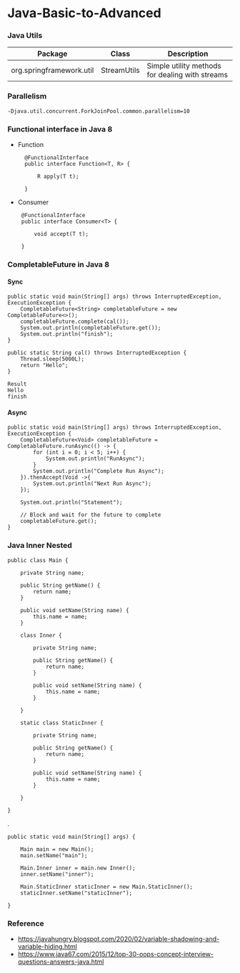 # Java-Basic-to-Advanced

### Java Utils

| Package      | Class | Description |
| ------------- | ------------- |-------------|
| org.springframework.util  | StreamUtils  | Simple utility methods for dealing with streams |

### Parallelism

    -Djava.util.concurrent.ForkJoinPool.common.parallelism=10
    
### Functional interface in Java 8

- Function

        @FunctionalInterface
        public interface Function<T, R> {
        
            R apply(T t);
        
        }
        
 - Consumer
 
        @FunctionalInterface
        public interface Consumer<T> {
        
            void accept(T t);
        
        }

### CompletableFuture in Java 8

#### Sync
    
    public static void main(String[] args) throws InterruptedException, ExecutionException {
        CompletableFuture<String> completableFuture = new CompletableFuture<>();
        completableFuture.complete(cal());
        System.out.println(completableFuture.get());
        System.out.println("finish");
    }

    public static String cal() throws InterruptedException {
        Thread.sleep(5000L);
        return "Hello";
    }

    Result
    Hello
    finish

#### Async

	public static void main(String[] args) throws InterruptedException, ExecutionException {
		CompletableFuture<Void> completableFuture = CompletableFuture.runAsync(() -> {
			for (int i = 0; i < 5; i++) {
				System.out.println("RunAsync");
			}
			System.out.println("Complete Run Async");
		}).thenAccept(Void ->{
			System.out.println("Next Run Async");
		});
		
		System.out.println("Statement");
		
		// Block and wait for the future to complete
		completableFuture.get();
	}

### Java Inner Nested

	public class Main {

		private String name;

		public String getName() {
			return name;
		}

		public void setName(String name) {
			this.name = name;
		}
	
		class Inner {

			private String name;

			public String getName() {
				return name;
			}

			public void setName(String name) {
				this.name = name;
			}

		}
    
		static class StaticInner {

			private String name;

			public String getName() {
				return name;
			}

			public void setName(String name) {
				this.name = name;
			}

		}
	
	}
.

	public static void main(String[] args) {
		
		Main main = new Main();
		main.setName("main");
		
		Main.Inner inner = main.new Inner();
		inner.setName("inner");
		
		Main.StaticInner staticInner = new Main.StaticInner();
		staticInner.setName("staticInner");
		
	}

### Reference 

- https://javahungry.blogspot.com/2020/02/variable-shadowing-and-variable-hiding.html
- https://www.java67.com/2015/12/top-30-oops-concept-interview-questions-answers-java.html
